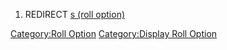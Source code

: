 1.  REDIRECT [s (roll option)](s_\(roll_option\) "wikilink")

<html>

[Category:Roll Option](Category:Roll_Option "wikilink")
[Category:Display Roll Option](Category:Display_Roll_Option "wikilink")